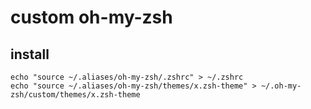 # custom oh-my-zsh

## install
```
echo "source ~/.aliases/oh-my-zsh/.zshrc" > ~/.zshrc
echo "source ~/.aliases/oh-my-zsh/themes/x.zsh-theme" > ~/.oh-my-zsh/custom/themes/x.zsh-theme
```
